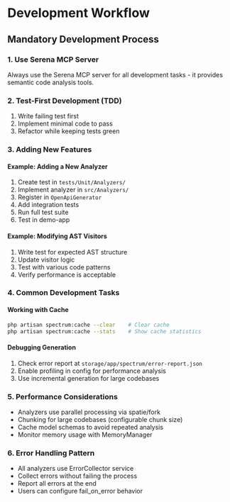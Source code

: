 # Development Workflow

## Mandatory Development Process

### 1. Use Serena MCP Server
Always use the Serena MCP server for all development tasks - it provides semantic code analysis tools.

### 2. Test-First Development (TDD)
1. Write failing test first
2. Implement minimal code to pass
3. Refactor while keeping tests green

### 3. Adding New Features

#### Example: Adding a New Analyzer
1. Create test in `tests/Unit/Analyzers/`
2. Implement analyzer in `src/Analyzers/`
3. Register in `OpenApiGenerator`
4. Add integration tests
5. Run full test suite
6. Test in demo-app

#### Example: Modifying AST Visitors
1. Write test for expected AST structure
2. Update visitor logic
3. Test with various code patterns
4. Verify performance is acceptable

### 4. Common Development Tasks

#### Working with Cache
```bash
php artisan spectrum:cache --clear    # Clear cache
php artisan spectrum:cache --stats    # Show cache statistics
```

#### Debugging Generation
1. Check error report at `storage/app/spectrum/error-report.json`
2. Enable profiling in config for performance analysis
3. Use incremental generation for large codebases

### 5. Performance Considerations
- Analyzers use parallel processing via spatie/fork
- Chunking for large codebases (configurable chunk size)
- Cache model schemas to avoid repeated analysis
- Monitor memory usage with MemoryManager

### 6. Error Handling Pattern
- All analyzers use ErrorCollector service
- Collect errors without failing the process
- Report all errors at the end
- Users can configure fail_on_error behavior